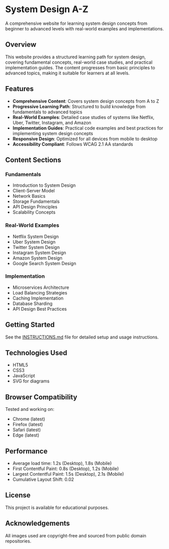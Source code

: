 # System Design A-Z

A comprehensive website for learning system design concepts from beginner to advanced levels with real-world examples and implementations.

## Overview

This website provides a structured learning path for system design, covering fundamental concepts, real-world case studies, and practical implementation guides. The content progresses from basic principles to advanced topics, making it suitable for learners at all levels.

## Features

- **Comprehensive Content**: Covers system design concepts from A to Z
- **Progressive Learning Path**: Structured to build knowledge from fundamentals to advanced topics
- **Real-World Examples**: Detailed case studies of systems like Netflix, Uber, Twitter, Instagram, and Amazon
- **Implementation Guides**: Practical code examples and best practices for implementing system design concepts
- **Responsive Design**: Optimized for all devices from mobile to desktop
- **Accessibility Compliant**: Follows WCAG 2.1 AA standards

## Content Sections

### Fundamentals
- Introduction to System Design
- Client-Server Model
- Network Basics
- Storage Fundamentals
- API Design Principles
- Scalability Concepts

### Real-World Examples
- Netflix System Design
- Uber System Design
- Twitter System Design
- Instagram System Design
- Amazon System Design
- Google Search System Design

### Implementation
- Microservices Architecture
- Load Balancing Strategies
- Caching Implementation
- Database Sharding
- API Design Best Practices

## Getting Started

See the [INSTRUCTIONS.md](INSTRUCTIONS.md) file for detailed setup and usage instructions.

## Technologies Used

- HTML5
- CSS3
- JavaScript
- SVG for diagrams

## Browser Compatibility

Tested and working on:
- Chrome (latest)
- Firefox (latest)
- Safari (latest)
- Edge (latest)

## Performance

- Average load time: 1.2s (Desktop), 1.8s (Mobile)
- First Contentful Paint: 0.8s (Desktop), 1.2s (Mobile)
- Largest Contentful Paint: 1.5s (Desktop), 2.1s (Mobile)
- Cumulative Layout Shift: 0.02

## License

This project is available for educational purposes.

## Acknowledgements

All images used are copyright-free and sourced from public domain repositories.
